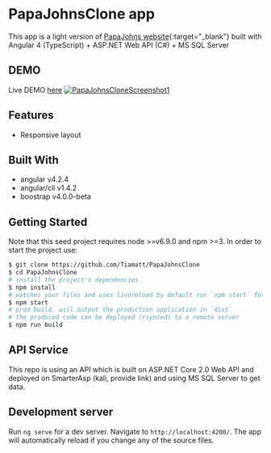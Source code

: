 # PapaJohnsClone app

This app is a light version of [PapaJohns website](https://www.papajohns.com/){:target="_blank"} built with Angular 4 (TypeScript) + ASP.NET Web API (C#) + MS SQL Server

## DEMO
Live DEMO [here](http://kaliUrl/)
[![PapaJohnsCloneScreenshot1](http://kaliScreenshot)](http://kaliUrl/)

## Features
* Responsive layout

## Built With
* angular v4.2.4
* angular/cli v1.4.2
* boostrap v4.0.0-beta

## Getting Started
Note that this seed project requires node >=v6.9.0 and npm >=3.
In order to start the project use:
```bash
$ git clone https://github.com/Tiamatt/PapaJohnsClone
$ cd PapaJohnsClone
# install the project's dependencies
$ npm install
# watches your files and uses livereload by default run `npm start` for a dev server. Navigate to `http://localhost:4200/`. The app will automatically reload if you change any of the source files.
$ npm start
# prod build, will output the production application in `dist`
# the produced code can be deployed (rsynced) to a remote server
$ npm run build
```

## API Service
This repo is using an API which is built on ASP.NET Core 2.0 Web API and deployed on SmarterAsp (kali, provide link) and using MS SQL Server to get data.

## Development server
Run `ng serve` for a dev server. Navigate to `http://localhost:4200/`. The app will automatically reload if you change any of the source files.